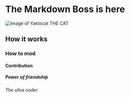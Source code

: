 # The Markdown Boss is here

![Image of Yaktocat](https://octodex.github.com/images/yaktocat.png)
THE CAT

## How it works

### How to mod

#### Contribution

##### Power of friendship

###### The ultra coder
